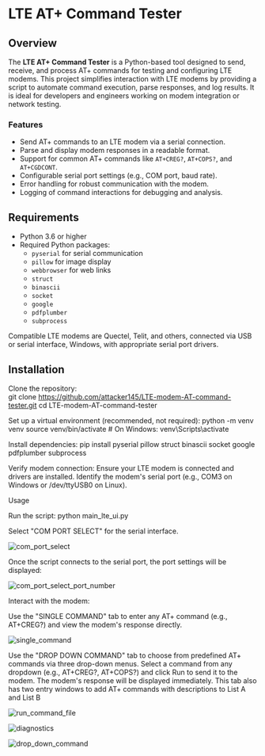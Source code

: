 # LTE AT+ Command Tester

## Overview

The **LTE AT+ Command Tester** is a Python-based tool designed to send, receive, and process AT+ commands for testing and configuring LTE modems. This project simplifies interaction with LTE modems by providing a script to automate command execution, parse responses, and log results. It is ideal for developers and engineers working on modem integration or network testing.

### Features

- Send AT+ commands to an LTE modem via a serial connection.
- Parse and display modem responses in a readable format.
- Support for common AT+ commands like `AT+CREG?`, `AT+COPS?`, and `AT+CGDCONT`.
- Configurable serial port settings (e.g., COM port, baud rate).
- Error handling for robust communication with the modem.
- Logging of command interactions for debugging and analysis.

## Requirements

- Python 3.6 or higher  
- Required Python packages:
  - `pyserial` for serial communication  
  - `pillow` for image display  
  - `webbrowser` for web links  
  - `struct`  
  - `binascii`  
  - `socket`  
  - `google`  
  - `pdfplumber`  
  - `subprocess`

Compatible LTE modems are Quectel, Telit, and others, connected via USB or serial interface, Windows, with appropriate serial port drivers.

## Installation

Clone the repository:<br>
git clone https://github.com/attacker145/LTE-modem-AT-command-tester.git
cd LTE-modem-AT-command-tester


Set up a virtual environment (recommended, not required):
python -m venv venv
source venv/bin/activate  # On Windows: venv\Scripts\activate


Install dependencies:
pip install pyserial pillow struct binascii socket google pdfplumber subprocess

Verify modem connection:
Ensure your LTE modem is connected and drivers are installed.
Identify the modem's serial port (e.g., COM3 on Windows or /dev/ttyUSB0 on Linux).


Usage

Run the script:
python main_lte_ui.py

Select "COM PORT SELECT" for the serial interface.


![com_port_select](https://github.com/user-attachments/assets/c4a966d9-db14-4e90-a7fc-3090e25eec55)

Once the script connects to the serial port, the port settings will be displayed:

![com_port_select_port_number](https://github.com/user-attachments/assets/adda67f3-ec51-4126-b81a-5db020044e4c)

Interact with the modem:

Use the "SINGLE COMMAND" tab to enter any AT+ command (e.g., AT+CREG?) and view the modem's response directly.

![single_command](https://github.com/user-attachments/assets/bd60947b-81f2-48dc-b67c-9f2c68af4bf9)

Use the "DROP DOWN COMMAND" tab to choose from predefined AT+ commands via three drop-down menus. Select a command from any dropdown (e.g., AT+CREG?, AT+COPS?) and click Run to send it to the modem. The modem's response will be displayed immediately.
This tab also has two entry windows to add AT+ commands with descriptions to List A and List B


![run_command_file](https://github.com/user-attachments/assets/38998e26-b849-4b6f-848d-8c8a4b44a313)



![diagnostics](https://github.com/user-attachments/assets/39d7caf3-607f-4fc1-bd35-9d051783f5e7)

![drop_down_command](https://github.com/user-attachments/assets/b0608e93-b9ff-4bfe-9342-41d69096cd6d)

